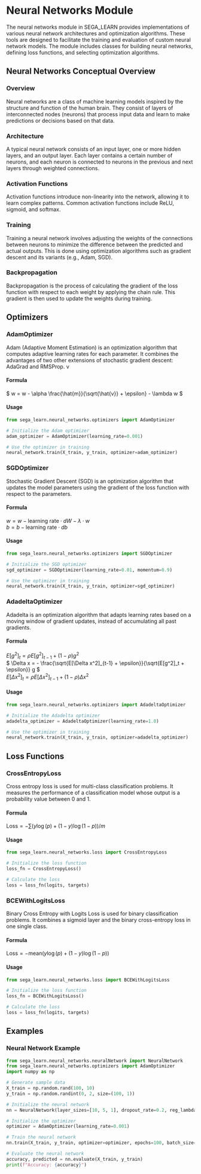 # Neural Networks Module

The neural networks module in SEGA_LEARN provides implementations of various neural network architectures and optimization algorithms. These tools are designed to facilitate the training and evaluation of custom neural network models. The module includes classes for building neural networks, defining loss functions, and selecting optimization algorithms.

## Neural Networks Conceptual Overview

### Overview
Neural networks are a class of machine learning models inspired by the structure and function of the human brain. They consist of layers of interconnected nodes (neurons) that process input data and learn to make predictions or decisions based on that data.

### Architecture
A typical neural network consists of an input layer, one or more hidden layers, and an output layer. Each layer contains a certain number of neurons, and each neuron is connected to neurons in the previous and next layers through weighted connections.

### Activation Functions
Activation functions introduce non-linearity into the network, allowing it to learn complex patterns. Common activation functions include ReLU, sigmoid, and softmax.

### Training
Training a neural network involves adjusting the weights of the connections between neurons to minimize the difference between the predicted and actual outputs. This is done using optimization algorithms such as gradient descent and its variants (e.g., Adam, SGD).

### Backpropagation
Backpropagation is the process of calculating the gradient of the loss function with respect to each weight by applying the chain rule. This gradient is then used to update the weights during training.

## Optimizers

### AdamOptimizer
Adam (Adaptive Moment Estimation) is an optimization algorithm that computes adaptive learning rates for each parameter. It combines the advantages of two other extensions of stochastic gradient descent: AdaGrad and RMSProp.
v
#### Formula
$` w = w - \alpha \frac{\hat{m}}{\sqrt{\hat{v}} + \epsilon} - \lambda w `$

#### Usage
```python
from sega_learn.neural_networks.optimizers import AdamOptimizer

# Initialize the Adam optimizer
adam_optimizer = AdamOptimizer(learning_rate=0.001)

# Use the optimizer in training
neural_network.train(X_train, y_train, optimizer=adam_optimizer)
```

### SGDOptimizer
Stochastic Gradient Descent (SGD) is an optimization algorithm that updates the model parameters using the gradient of the loss function with respect to the parameters.

#### Formula
$` w = w - \text{learning rate} \cdot dW - \lambda \cdot w `$  
$` b = b - \text{learning rate} \cdot db `$

#### Usage
```python
from sega_learn.neural_networks.optimizers import SGDOptimizer

# Initialize the SGD optimizer
sgd_optimizer = SGDOptimizer(learning_rate=0.01, momentum=0.9)

# Use the optimizer in training
neural_network.train(X_train, y_train, optimizer=sgd_optimizer)
```

### AdadeltaOptimizer
Adadelta is an optimization algorithm that adapts learning rates based on a moving window of gradient updates, instead of accumulating all past gradients.

#### Formula
$` E[g^2]_t = \rho E[g^2]_{t-1} + (1 - \rho) g^2 `$  
$` \Delta x = - \frac{\sqrt{E[\Delta x^2]_{t-1} + \epsilon}}{\sqrt{E[g^2]_t + \epsilon}} g `$  
$` E[\Delta x^2]_t = \rho E[\Delta x^2]_{t-1} + (1 - \rho) \Delta x^2 `$

#### Usage
```python
from sega_learn.neural_networks.optimizers import AdadeltaOptimizer

# Initialize the Adadelta optimizer
adadelta_optimizer = AdadeltaOptimizer(learning_rate=1.0)

# Use the optimizer in training
neural_network.train(X_train, y_train, optimizer=adadelta_optimizer)
```

## Loss Functions

### CrossEntropyLoss
Cross entropy loss is used for multi-class classification problems. It measures the performance of a classification model whose output is a probability value between 0 and 1.

#### Formula
$` \text{Loss} = -\sum(y \log(p) + (1 - y) \log(1 - p)) / m `$

#### Usage
```python
from sega_learn.neural_networks.loss import CrossEntropyLoss

# Initialize the loss function
loss_fn = CrossEntropyLoss()

# Calculate the loss
loss = loss_fn(logits, targets)
```

### BCEWithLogitsLoss
Binary Cross Entropy with Logits Loss is used for binary classification problems. It combines a sigmoid layer and the binary cross-entropy loss in one single class.

#### Formula
$` \text{Loss} = -\text{mean}(y \log(p) + (1 - y) \log(1 - p)) `$

#### Usage
```python
from sega_learn.neural_networks.loss import BCEWithLogitsLoss

# Initialize the loss function
loss_fn = BCEWithLogitsLoss()

# Calculate the loss
loss = loss_fn(logits, targets)
```

## Examples

### Neural Network Example
```python
from sega_learn.neural_networks.neuralNetwork import NeuralNetwork
from sega_learn.neural_networks.optimizers import AdamOptimizer
import numpy as np

# Generate sample data
X_train = np.random.rand(100, 10)
y_train = np.random.randint(0, 2, size=(100, 1))

# Initialize the neural network
nn = NeuralNetwork(layer_sizes=[10, 5, 1], dropout_rate=0.2, reg_lambda=0.01)

# Initialize the optimizer
optimizer = AdamOptimizer(learning_rate=0.001)

# Train the neural network
nn.train(X_train, y_train, optimizer=optimizer, epochs=100, batch_size=32)

# Evaluate the neural network
accuracy, predicted = nn.evaluate(X_train, y_train)
print(f"Accuracy: {accuracy}")
```